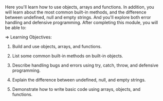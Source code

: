 Here you'll learn how to use objects, arrays and functions. In addition, you will learn about the most common built-in methods, and the difference between undefined, null and empty strings. And you'll explore both error handling and defensive programming. After completing this module, you will be able to:

=> Learning Objectives:

1) Build and use objects, arrays, and functions.

2) List some common built-in methods on built-in objects.

3) Describe handling bugs and errors using try, catch, throw, and defensive programming.

4) Explain the difference between undefined, null, and empty strings.

5) Demonstrate how to write basic code using arrays, objects, and functions.
